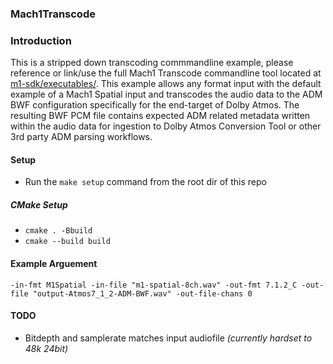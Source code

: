 ### Mach1Transcode

### Introduction
This is a stripped down transcoding commmandline example, please reference or link/use the full Mach1 Transcode commandline tool located at [m1-sdk/executables/](https://github.com/Mach1Studios/m1-sdk/tree/master/executables). This example allows any format input with the default example of a Mach1 Spatial input and transcodes the audio data to the ADM BWF configuration specifically for the end-target of Dolby Atmos. The resulting BWF PCM file contains expected ADM related metadata written within the audio data for ingestion to Dolby Atmos Conversion Tool or other 3rd party ADM parsing workflows.

#### Setup
 - Run the `make setup` command from the root dir of this repo

##### CMake Setup
 - `cmake . -Bbuild`
 - `cmake --build build`

#### Example Arguement
`-in-fmt M1Spatial -in-file "m1-spatial-8ch.wav" -out-fmt 7.1.2_C -out-file "output-Atmos7_1_2-ADM-BWF.wav" -out-file-chans 0`

#### TODO
 - Bitdepth and samplerate matches input audiofile _(currently hardset to 48k 24bit)_
